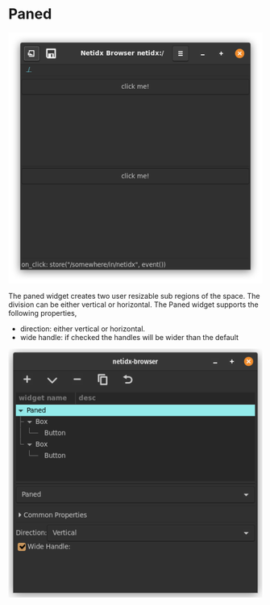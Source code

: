 # Paned

![Paned](./widget-paned.png)

The paned widget creates two user resizable sub regions of the
space. The division can be either vertical or horizontal. The Paned
widget supports the following properties,

- direction: either vertical or horizontal.
- wide handle: if checked the handles will be wider than the default

![Paned Editor](./editor-paned.png)

